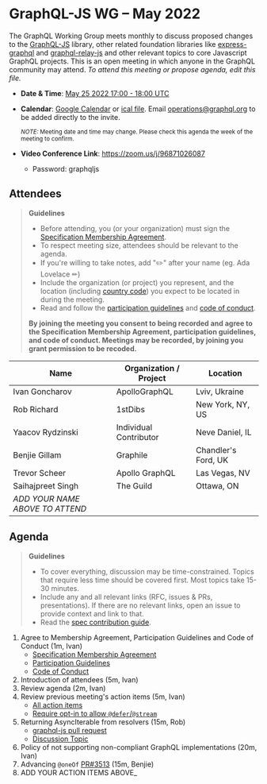 # GraphQL-JS WG – May 2022

The GraphQL Working Group meets monthly to discuss proposed changes to the [GraphQL-JS](https://github.com/graphql/graphql-spec) library, other related foundation libraries like [express-graphql](https://github.com/graphql/express-graphql) and [graphql-relay-js](https://github.com/graphql/graphql-relay-js) and other
relevant topics to core Javascript GraphQL projects. This is an open meeting in which
anyone in the GraphQL community may attend. *To attend this meeting or propose
agenda, edit this file.*

- **Date & Time**: [May 25 2022 17:00 - 18:00 UTC](https://www.timeanddate.com/worldclock/meetingdetails.html?year=2022&month=05&day=25&hour=17&min=0&sec=0&p1=224&p2=179&p3=136&p4=37&p5=239&p6=101&p7=152)
- **Calendar**:
[Google Calendar](https://calendar.google.com/calendar/embed?src=linuxfoundation.org_ik79t9uuj2p32i3r203dgv5mo8%40group.calendar.google.com) or [ical file](https://calendar.google.com/calendar/ical/linuxfoundation.org_ik79t9uuj2p32i3r203dgv5mo8%40group.calendar.google.com/public/basic.ics). Email [operations@graphql.org](mailto:operations@graphql.org) to be added directly to the invite.

  <small>*NOTE:* Meeting date and time may change. Please check this agenda the week of the meeting to confirm.</small>
- **Video Conference Link**: https://zoom.us/j/96871026087
  - Password: graphqljs

## Attendees

> **Guidelines**
> - Before attending, you (or your organization) must sign the [Specification Membership Agreement](https://github.com/graphql/foundation).
> - To respect meeting size, attendees should be relevant to the agenda.
> - If you're willing to take notes, add "✏️" after your name (eg. Ada Lovelace ✏)
> - Include the organization (or project) you represent, and the location (including [country code](https://en.wikipedia.org/wiki/List_of_ISO_3166_country_codes#Current_ISO_3166_country_codes)) you expect to be located in during the meeting.
> - Read and follow the [participation guidelines](https://github.com/graphql/graphql-js-wg#participation-guidelines) and [code of conduct](https://github.com/graphql/foundation/blob/master/CODE-OF-CONDUCT.md).
>
> **By joining the meeting you consent to being recorded and agree to the Specification Membership Agreement, participation guidelines, and code of conduct. Meetings may be recorded, by joining you grant permission to be recoded.**

| Name                            | Organization / Project | Location      |
| ------------------------------- | ---------------------- | ------------- |
| Ivan Goncharov                  | ApolloGraphQL          | Lviv, Ukraine |
| Rob Richard                     | 1stDibs                | New York, NY, US|
| Yaacov Rydzinski                | Individual Contributor | Neve Daniel, IL|
| Benjie Gillam                   | Graphile               | Chandler's Ford, UK|
| Trevor Scheer                   | Apollo GraphQL         | Las Vegas, NV |
| Saihajpreet Singh               | The Guild              | Ottawa, ON    |
| *ADD YOUR NAME ABOVE TO ATTEND* |                        |               |


## Agenda

> **Guidelines**
>
> - To cover everything, discussion may be time-constrained. Topics that require less time should be covered first. Most topics take 15-30 minutes.
> - Include any and all relevant links (RFC, issues & PRs, presentations). If there are no relevant links, open an issue to provide context and link to that.
> - Read the [spec contribution guide](https://github.com/graphql/graphql-spec/blob/master/CONTRIBUTING.md).

<!--

Example agenda item:

1. Discuss moving the subscriptions proposal to stage 2 (30m, Lee)
   - [Subscriptions RFC](link.to/the-relevant/pr-or-issue-or-doc)
   - [GraphQL.js PR](github.link/to/the/project/pr)
   - [Another Relevant Link](youre.getting/the-idea.now)

-->

1. Agree to Membership Agreement, Participation Guidelines and Code of Conduct (1m, Ivan)
    - [Specification Membership Agreement](https://github.com/graphql/foundation)
    - [Participation Guidelines](https://github.com/graphql/graphql-js-wg#participation-guidelines)
    - [Code of Conduct](https://github.com/graphql/foundation/blob/master/CODE-OF-CONDUCT.md)
1. Introduction of attendees (5m, Ivan)
1. Review agenda (2m, Ivan)
1. Review previous meeting's action items (5m, Ivan)
    - [All action items](https://github.com/graphql/graphql-js-wg/issues)
    - [Require opt-in to allow `@defer`/`@stream`](https://github.com/robrichard/defer-stream-wg/discussions/12)
1. Returning AsyncIterable from resolvers (15m, Rob)
    - [graphql-js pull request](https://github.com/graphql/graphql-js/pull/2757)
    - [Discussion Topic](https://github.com/robrichard/defer-stream-wg/discussions/40)
1. Policy of not supporting non-compliant GraphQL implementations (20m, Ivan)
1. Advancing `@oneOf` [PR#3513](https://github.com/graphql/graphql-js/pull/3513) (15m, Benjie)
1. ADD YOUR ACTION ITEMS ABOVE_
